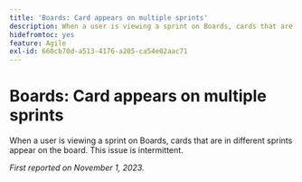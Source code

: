 ```yaml
---
title: 'Boards: Card appears on multiple sprints'
description: When a user is viewing a sprint on Boards, cards that are in different sprints appear on the board. This issue is intermittent.
hidefromtoc: yes
feature: Agile
exl-id: 660cb70d-a513-4176-a205-ca54e02aac71
---
```

# Boards: Card appears on multiple sprints

<!--
>[!NOTE]
>
>This issue was fixed on January 12, 2024.-->

When a user is viewing a sprint on Boards, cards that are in different sprints appear on the board. This issue is intermittent.

_First reported on November 1, 2023._

